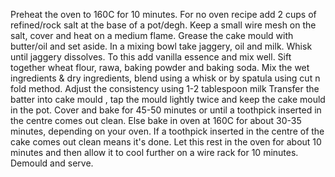Preheat the oven to 160C for 10 minutes.  For no oven recipe add 2 cups of refined/rock salt at the base of a pot/degh. Keep a small wire mesh on the salt, cover and heat on a medium flame.
Grease the cake mould with butter/oil and set aside.
In a mixing bowl take jaggery, oil and milk. Whisk until jaggery dissolves.
To this add vanilla essence and mix well.
Sift together wheat flour, rawa, baking powder and baking soda.
Mix the wet ingredients & dry ingredients, blend using a whisk or by spatula using cut n fold method.
Adjust the consistency using 1-2 tablespoon milk
Transfer the batter into cake mould , tap the mould lightly twice and keep the cake mould in the pot. Cover and bake for 45-50 minutes or until a toothpick inserted in the centre comes out clean.
Else bake in oven at 160C for about 30-35 minutes, depending on your oven.
If a toothpick inserted in the centre of the cake comes out clean means it's done.
Let this rest in the oven for about 10 minutes and then allow it to cool further on a wire rack for 10 minutes.
Demould and serve.